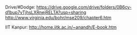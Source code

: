 Drive/#Dodge: https://drive.google.com/drive/folders/0B6cy-d1bup7vTjhsLXRnejRELTA?usp=sharing
http://www.virginia.edu/bohr/mse209/chapter6.htm

IIT Kanpur: http://home.iitk.ac.in/~anandh/E-book.htm
